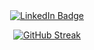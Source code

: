 <div id="header" align="center">
  <div id="badges">
  <a href="https://www.linkedin.com/in/mohamed-muflahi/">
    <img src="https://img.shields.io/badge/LinkedIn-blue?style=for-the-badge&logo=linkedin&logoColor=white" alt="LinkedIn Badge"/>
  </a>
</div>
<img src="https://komarev.com/ghpvc/?username=MohamedMuflahi&style=flat-square&color=blue" alt=""/>
<div>
  
[![GitHub Streak](http://github-readme-streak-stats.herokuapp.com?user=MohamedMuflahi&theme=gruvbox&background=000000)](http://github-readme-streak-stats.herokuapp.com?user=MohamedMuflahi&theme=gruvbox&background=000000)
